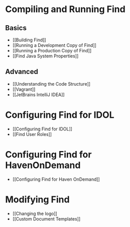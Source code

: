 # Compiling and Running Find

## Basics

- [[Building Find]]
- [[Running a Development Copy of Find]]
- [[Running a Production Copy of Find]]
- [[Find Java System Properties]]

## Advanced
- [[Understanding the Code Structure]]
- [[Vagrant]]
- [[JetBrains IntelliJ IDEA]]

# Configuring Find for IDOL

- [[Configuring Find for IDOL]]
- [[Find User Roles]]

# Configuring Find for HavenOnDemand

- [[Configuring Find for Haven OnDemand]]

# Modifying Find

- [[Changing the logo]]
- [[Custom Document Templates]]
